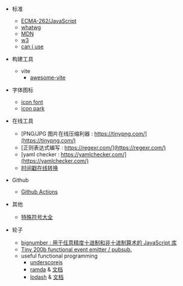 - 标准
  - [ECMA-262/JavaScript](https://ecma-international.org/publications-and-standards/standards/ecma-262/)
  - [whatwg](https://whatwg.org/)
  - [MDN](https://developer.mozilla.org/zh-CN/)
  - [w3](https://www.w3.org/)
  - [can i use](https://caniuse.com/)
- 构建工具
  - vite
    - [awesome-vite](https://github.com/vitejs/awesome-vite)
- 字体图标
  - [icon font](https://www.iconfont.cn/)
  - [icon park](https://iconpark.oceanengine.com/home)
- 在线工具
  - [PNG/JPG 图片在线压缩利器 : https://tinypng.com/](https://tinypng.com/)
  - [正则表达式编写 : https://regexr.com/](https://regexr.com/)
  - [yaml checker : https://yamlchecker.com/](https://yamlchecker.com/)
  - [时间戳在线转换](https://tool.lu/timestamp/)
- Github

  - [Github Actions](https://github.com/marketplace?type=actions)

- 其他
  - [特殊符号大全](https://www.tsfhdq.cn/mfzj/3491.html)
- 轮子
  - [bignumber : 用于任意精度十进制和非十进制算术的 JavaScript 库](https://github.com/MikeMcl/bignumber.js)
  - [Tiny 200b functional event emitter / pubsub.](https://github.com/developit/mitt)
  - useful functional programming
    - [underscorejs](https://underscorejs.org/)
    - [ramda](https://github.com/ramda/ramda) & [文档](https://ramdajs.com/docs/#concat)
    - [lodash](https://github.com/lodash/lodash) & [文档](https://lodash.com/docs)
